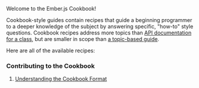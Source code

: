 Welcome to the Ember.js Cookbook! 

Cookbook-style guides contain recipes that guide a beginning programmer to a deeper knowledge of the subject
by answering specific, "how-to" style questions. Cookbook recipes address more topics than
[API documentation for a class](https://api.emberjs.com/classes/Ember.Application.html), but are smaller in
scope than [a topic-based guide](http://emberjs.com/guides/).

Here are all of the available recipes:

### Contributing to the Cookbook

1. [Understanding the Cookbook Format](./contributing/understanding_the_cookbook_format)

